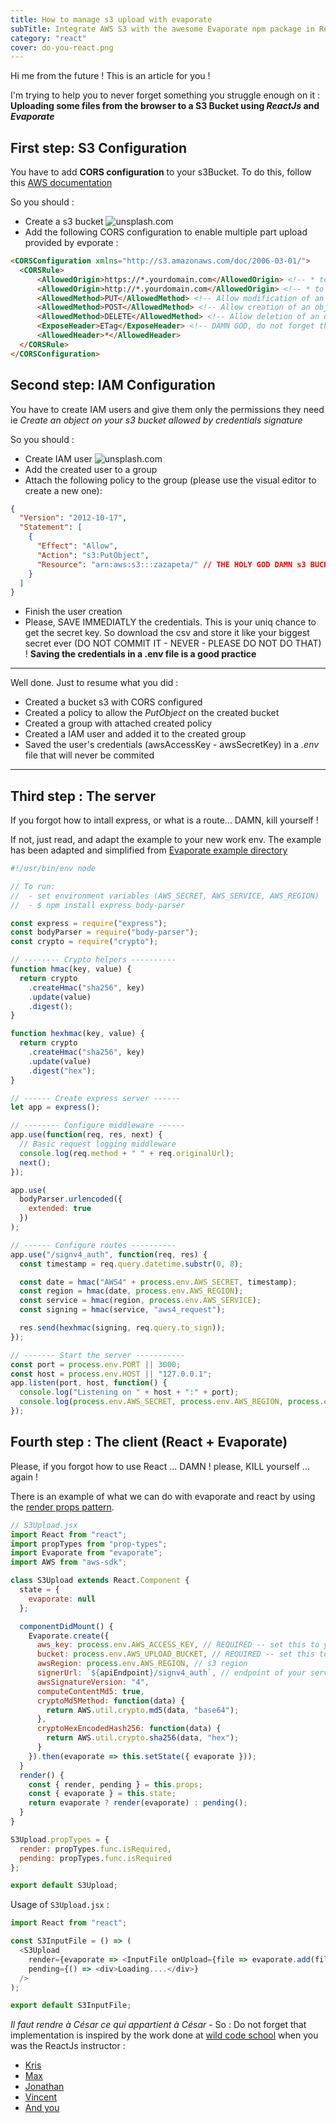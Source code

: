 ```yaml
---
title: How to manage s3 upload with evaporate
subTitle: Integrate AWS S3 with the awesome Evaporate npm package in React
category: "react"
cover: do-you-react.png
---
```


Hi me from the future ! This is an article for you !

I'm trying to help you to never forget something you struggle enough on it : **Uploading some files from the browser to a S3 Bucket using _ReactJs_ and _Evaporate_**

## First step: S3 Configuration

You have to add **CORS configuration** to your s3Bucket. To do this, follow this [AWS documentation](https://docs.aws.amazon.com/AmazonS3/latest/user-guide/add-cors-configuration.html)

So you should :

- Create a s3 bucket ![unsplash.com](./create-s3-bucket.png)
- Add the following CORS configuration to enable multiple part upload provided by evporate :

```html
<CORSConfiguration xmlns="http://s3.amazonaws.com/doc/2006-03-01/">
  <CORSRule>
      <AllowedOrigin>https://*.yourdomain.com</AllowedOrigin> <!-- * to allow localhost -->
      <AllowedOrigin>http://*.yourdomain.com</AllowedOrigin> <!-- * to allow localhost -->
      <AllowedMethod>PUT</AllowedMethod> <!-- Allow modification of an object -->
      <AllowedMethod>POST</AllowedMethod> <!-- Allow creation of an object -->
      <AllowedMethod>DELETE</AllowedMethod> <!-- Allow deletion of an object -->
      <ExposeHeader>ETag</ExposeHeader> <!-- DAMN GOD, do not forget this line !!! it's enable multipart upload -->
      <AllowedHeader>*</AllowedHeader>
  </CORSRule>
</CORSConfiguration>
```

## Second step: IAM Configuration

You have to create IAM users and give them only the permissions they need ie _Create an object on your s3 bucket allowed by credentials signature_

So you should :

- Create IAM user ![unsplash.com](./create-iam-user.png)
- Add the created user to a group
- Attach the following policy to the group (please use the visual editor to create a new one):

```json
{
  "Version": "2012-10-17",
  "Statement": [
    {
      "Effect": "Allow",
      "Action": "s3:PutObject",
      "Resource": "arn:aws:s3:::zazapeta/" // THE HOLY GOD DAMN s3 BUCKET NAME !
    }
  ]
}
```

- Finish the user creation
- Please, SAVE IMMEDIATLY the credentials. This is your uniq chance to get the secret key. So download the csv and store it like your biggest secret ever (DO NOT COMMIT IT - NEVER - PLEASE DO NOT DO THAT) !
  **Saving the credentials in a .env file is a good practice**

---

Well done. Just to resume what you did :

- Created a bucket s3 with CORS configured
- Created a policy to allow the _PutObject_ on the created bucket
- Created a group with attached created policy
- Created a IAM user and added it to the created group
- Saved the user's credentials (awsAccessKey - awsSecretKey) in a _.env_ file that will never be commited

---

## Third step : The server

If you forgot how to intall express, or what is a route... DAMN, kill yourself !

If not, just read, and adapt the example to your new work env.
The example has been adapted and simplified from [Evaporate example directory](https://github.com/TTLabs/EvaporateJS/blob/master/example/SigningExample-awsv4.js)

```js
#!/usr/bin/env node

// To run:
//  - set environment variables (AWS_SECRET, AWS_SERVICE, AWS_REGION)
//  - $ npm install express body-parser

const express = require("express");
const bodyParser = require("body-parser");
const crypto = require("crypto");

// -------- Crypto helpers ----------
function hmac(key, value) {
  return crypto
    .createHmac("sha256", key)
    .update(value)
    .digest();
}

function hexhmac(key, value) {
  return crypto
    .createHmac("sha256", key)
    .update(value)
    .digest("hex");
}

// ------ Create express server ------
let app = express();

// -------- Configure middleware ------
app.use(function(req, res, next) {
  // Basic request logging middleware
  console.log(req.method + " " + req.originalUrl);
  next();
});

app.use(
  bodyParser.urlencoded({
    extended: true
  })
);

// ------ Configure routes ----------
app.use("/signv4_auth", function(req, res) {
  const timestamp = req.query.datetime.substr(0, 8);

  const date = hmac("AWS4" + process.env.AWS_SECRET, timestamp);
  const region = hmac(date, process.env.AWS_REGION);
  const service = hmac(region, process.env.AWS_SERVICE);
  const signing = hmac(service, "aws4_request");

  res.send(hexhmac(signing, req.query.to_sign));
});

// ------- Start the server -----------
const port = process.env.PORT || 3000;
const host = process.env.HOST || "127.0.0.1";
app.listen(port, host, function() {
  console.log("Listening on " + host + ":" + port);
  console.log(process.env.AWS_SECRET, process.env.AWS_REGION, process.env.AWS_SERVICE);
});
```

## Fourth step : The client (React + Evaporate)

Please, if you forgot how to use React ... DAMN ! please, KILL yourself ... again !

There is an example of what we can do with evaporate and react by using the [render props pattern](https://reactjs.org/docs/render-props.html).

```js
// S3Upload.jsx
import React from "react";
import propTypes from "prop-types";
import Evaporate from "evaporate";
import AWS from "aws-sdk";

class S3Upload extends React.Component {
  state = {
    evaporate: null
  };

  componentDidMount() {
    Evaporate.create({
      aws_key: process.env.AWS_ACCESS_KEY, // REQUIRED -- set this to your AWS_ACCESS_KEY
      bucket: process.env.AWS_UPLOAD_BUCKET, // REQUIRED -- set this to your s3 bucket name
      awsRegion: process.env.AWS_REGION, // s3 region
      signerUrl: `${apiEndpoint}/signv4_auth`, // endpoint of your server
      awsSignatureVersion: "4",
      computeContentMd5: true,
      cryptoMd5Method: function(data) {
        return AWS.util.crypto.md5(data, "base64");
      },
      cryptoHexEncodedHash256: function(data) {
        return AWS.util.crypto.sha256(data, "hex");
      }
    }).then(evaporate => this.setState({ evaporate }));
  }
  render() {
    const { render, pending } = this.props;
    const { evaporate } = this.state;
    return evaporate ? render(evaporate) : pending();
  }
}

S3Upload.propTypes = {
  render: propTypes.func.isRequired,
  pending: propTypes.func.isRequired
};

export default S3Upload;
```

Usage of `S3Upload.jsx` :

```js
import React from "react";

const S3InputFile = () => (
  <S3Upload
    render={evaporate => <InputFile onUpload={file => evaporate.add(file)} />}
    pending={() => <div>Loading....</div>}
  />
);

export default S3InputFile;
```

_Il faut rendre à César ce qui appartient à César_ - So :
Do not forget that implementation is inspired by the work done at [wild code school](https://www.wildcodeschool.fr/) when you was the ReactJs instructor :

- [Kris](https://github.com/kris-ipeh)
- [Max](https://github.com/Max6440)
- [Jonathan](https://github.com/Jonathanduboucau)
- [Vincent](https://github.com/scrapp3rz)
- [And you](https://github.com/zazapeta)
